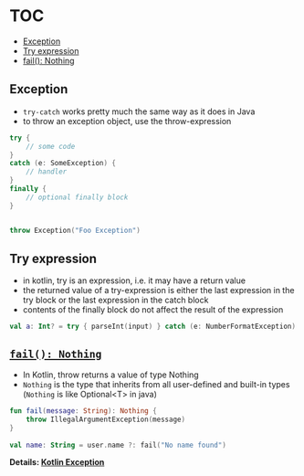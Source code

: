 # TOC
* [Exception](/exception.md#exception)
* [Try expression](/exception.md#try-expression)
* [fail(): Nothing](/exception.md#fail-nothing)

## Exception
* `try-catch` works pretty much the same way as it does in Java
* to throw an exception object, use the throw-expression
```kotlin
try {
    // some code
}
catch (e: SomeException) {
    // handler
}
finally {
    // optional finally block
}


throw Exception("Foo Exception")
```

## Try expression
* in kotlin, try is an expression, i.e. it may have a return value
* the returned value of a try-expression is either the last expression in the try block or the last expression in the catch block
* contents of the finally block do not affect the result of the expression
```kotlin
val a: Int? = try { parseInt(input) } catch (e: NumberFormatException) { null }
```

## [`fail(): Nothing`](https://medium.com/@aramaki/how-kotlin-can-help-us-with-error-handling-4c2265c9b50)
* In Kotlin, throw returns a value of type Nothing
* `Nothing` is the type that inherits from all user-defined and built-in types (`Nothing` is like Optional\<T\> in java)
```kotlin
fun fail(message: String): Nothing {
    throw IllegalArgumentException(message)
}
    
val name: String = user.name ?: fail("No name found")
```

**Details: [Kotlin Exception](https://kotlinlang.org/docs/reference/exceptions.html)**

